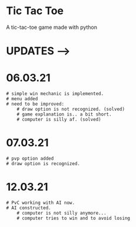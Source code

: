 # Tic Tac Toe
 A tic-tac-toe game made with python

# UPDATES -->
# 06.03.21
    # simple win mechanic is implemented.
    # menu added
    # need to be improved: 
        # draw option is not recognized. (solved)
        # game explanation is.. a bit short.
        # computer is silly af. (solved)

# 07.03.21
    # pvp option added
    # draw option is recognized.

# 12.03.21
    # PvC working with AI now.
    # AI constructed.
        # computer is not silly anymore...
        # computer tries to win and to avoid losing